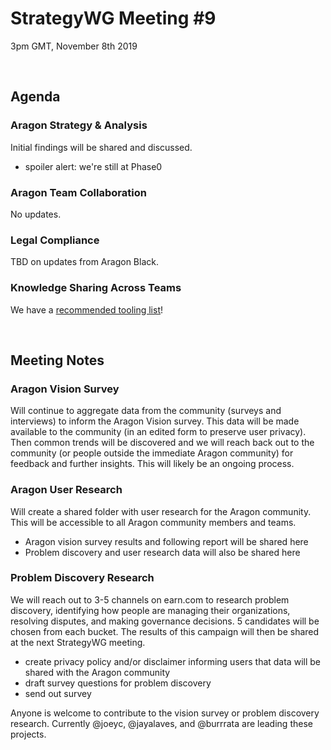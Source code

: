 
# StrategyWG Meeting #9

3pm GMT, November 8th 2019

<br>

## Agenda

### Aragon Strategy & Analysis 
Initial findings will be shared and discussed. 
- spoiler alert: we're still at Phase0

### Aragon Team Collaboration
No updates.

### Legal Compliance
TBD on updates from Aragon Black.

### Knowledge Sharing Across Teams
We have a [recommended tooling list](https://www.notion.so/aragon/Tooling-71a9f788d72c4e0e9c2a740a10e796d0)!

<br>

## Meeting Notes

### Aragon Vision Survey
Will continue to aggregate data from the community (surveys and interviews) to inform the Aragon Vision survey. This data will be made available to the community (in an edited form to preserve user privacy). Then common trends will be discovered and we will reach back out to the community (or people outside the immediate Aragon community) for feedback and further insights. This will likely be an ongoing process. 

### Aragon User Research
Will create a shared folder with user research for the Aragon community. This will be accessible to all Aragon community members and teams.
- Aragon vision survey results and following report will be shared here
- Problem discovery and user research data will also be shared here

### Problem Discovery Research
We will reach out to 3-5 channels on earn.com to research problem discovery, identifying how people are managing their organizations, resolving disputes, and making governance decisions. 5 candidates will be chosen from each bucket. The results of this campaign will then be shared at the next StrategyWG meeting.
- create privacy policy and/or disclaimer informing users that data will be shared with the Aragon community
- draft survey questions for problem discovery
- send out survey

Anyone is welcome to contribute to the vision survey or problem discovery research. Currently @joeyc, @jayalaves, and @burrrata are leading these projects.

<br>

